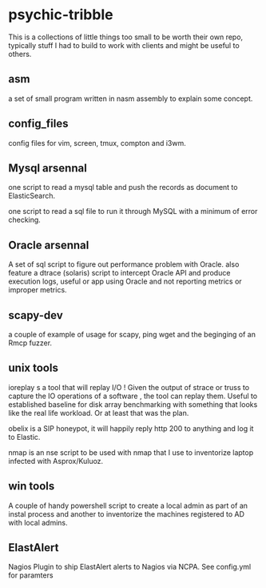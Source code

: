 psychic-tribble
===============

This is a collections of little things too small to be worth their own repo, typically stuff I had to build to work with clients and might be useful to others.

## asm

a set of small program written in nasm assembly to explain some concept.

## config_files

config files for vim, screen, tmux, compton and i3wm.

## Mysql arsennal

one script to read a mysql table and push the records as document to ElasticSearch.

one script to read a sql file to run it through MySQL with a minimum of error checking.

## Oracle arsennal

A set of sql script to figure out performance problem with Oracle. also feature a dtrace (solaris) script to intercept Oracle API and produce execution logs, useful or app using Oracle and not reporting metrics or improper metrics.

## scapy-dev

a couple of example of usage for scapy, ping wget and the beginging of an Rmcp fuzzer.

## unix tools 

ioreplay s a tool that will replay I/O ! Given the output of strace or truss to capture the IO operations of a software , the tool can replay them. Useful  to established baseline for disk array benchmarking with something that looks like the real life workload. Or at least that was the plan.

obelix is a SIP honeypot, it will happily reply http 200 to anything and log it to Elastic.

nmap is an nse script to be used with nmap that I use to inventorize laptop infected with Asprox/Kuluoz. 

## win tools

A couple of handy powershell script to create a local admin as part of an instal process and another to inventorize the machines registered to AD with local admins. 

## ElastAlert

Nagios Plugin to ship ElastAlert alerts to Nagios via NCPA.
See config.yml for paramters
